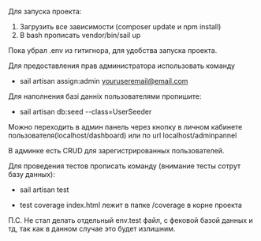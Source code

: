 Для запуска проекта:
1) Загрузить все зависимости (composer update и npm install)
2) В bash прописать vendor/bin/sail up

Пока убрал .env из гитигнора, для удобства запуска проекта. 

Для предоставления прав администратора использовать команду
- sail artisan assign:admin <youruseremail@email.com>

Для наполнения базі данніх пользователями пропишите:
  - sail artisan db:seed --class=UserSeeder

Можно переходить в админ панель через кнопку  в личном кабинете пользователя(localhost/dashboard) или по url localhost/adminpannel

В админке есть CRUD для зарегистрированных пользователей.

Для проведения тестов прописать команду (внимание тесты сотрут базу данных):
 - sail artisan test

 - test coverage index.html лежит в папке /coverage в корне проекта

П.С. Не стал делать отдельный env.test файл, с фековой базой данных и тд, так как в данном случае это будет излишним.



